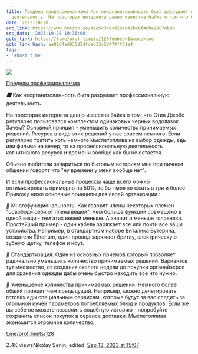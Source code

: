 ```yaml
---
title: Пределы профессионализма Как неорганизованность быта разрушает профессиональную
  деятельность  На просторах интернета давно известна байка о том что Ст
date: 2023-10-28
src_link: https://www.notion.so/49e5c3b9cd284d42b46f48be99076b00
src_date: '2023-10-28 19:36:00'
gold_link: https://t.me/prof_limits/128?embed=1&mode=tme
gold_link_hash: ae8164ad935d54fcad33c5d474ff61a4
tags:
- '#host_t_me'
---
```




[*![](https://cdn4.cdn-telegram.org/file/tEsBSsznoiP34IYDyQWw1kuFMvM49LNcx6Vt8yU35pz4E-33hJeXgLct5wnnHPcGtIRFTmHpvWNd73ucYjykIOEciUUuW3DyoPQ_KYsrJPZES65HhUSFDb9iU_JOd7TsnJ0RdX5NT58LYu8XLUx9997mVaXKkR863-LNd7_dIvM0bo68wRHG1N-p2wwfMTdkZNDvHcbCEgp6TpIlwdHT0umdklILaT4t1Pm4q7TDBTaIgbSoLe931SgtZTaCPevqExNPPT0QufoAoaE1JkJjm163pxC5wJMamggDvK4BNvc-1Qrfoi49eoTdO5K4y406tjHWnDqQt0hMI3eVd5G4Aw.jpg)*](https://t.me/prof_limits)



[Пределы профессионализма](https://t.me/prof_limits)

***🟥*** Как неорганизованность быта разрушает профессиональную деятельность  
  
На просторах интернета давно известна байка о том, что Стив Джобс регулярно пользовался комплектом одинаковых черных водолазок. Зачем? Основной принцип - уменьшить количество принимаемых решений. Ресурса в виде этих решений у нас совсем немного. Если регулярно тратить хоть немного мыслетоплива на выбор одежды, еды или фильма на вечер, то на профессиональную деятельность когнитивного ресурса и времени вообще как бы не остается.  
  
Обычно любители запариться по бытовым историям мне при личном общении говорят что "ну времени у меня вообще нет".  
  
И если профессиональные процессы чаще всего можно оптимизировать примерно на 50%, то быт можно сжать в три и более. Привожу ниже основные принципы для своей организации :   
  
***🔧*** Многофункциональность. Как говорят члены некоторых племен "освободи себя от плена вещей". Чем больше функций совмещено в одной вещи - тем этих вещей меньше. А значит и меньше головняка. Простейший пример - один кабель заряжает все или почти все ваши устройства. Например, в стандартном наборе Виталика Бутерина, создателя Etherium, один провод заряжает бритву, электрическую зубную щетку, телефон и ноут.   
  
***🔧*** Стандартизация. Один из основных приемов который позволяет радикально уменьшить количество принимаемых решений. Вариантов тут множество, от создания скелета недели до покупки органайзеров для хранения одежды дабы очень быстро находить все что нужно.   
  
***🔧*** Уменьшение количества принимаемых решений. Немного более общий принцип чем предыдущий. Например, можно делегировать готовку еды специальным сервисам, которые будут за вас следить за огромной кучей параметров потребляемых блюд и продуктов. Если же вы себе не можете позволить подобную историю - попробуйте сохранить список покупок в сервисе доставки. Мыслетолпива экономится огромное количество.

[t.me/prof\_limits/128](https://t.me/prof_limits/128)

2.4K viewsNikolay Senin, edited  [Sep 13, 2023 at 15:07](https://t.me/prof_limits/128)
